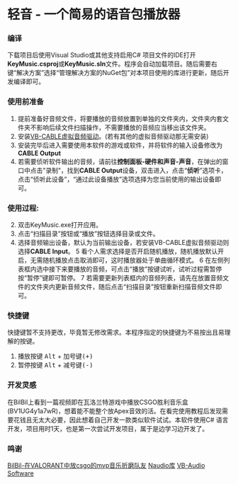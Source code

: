 # 轻音 - 一个简易的语音包播放器

### 编译
下载项目后使用Visual Studio或其他支持启用C# 项目文件的IDE打开**KeyMusic.csproj**或**KeyMusic.sln**文件。程序会自动加载项目。随后需要右键“解决方案”选择“管理解决方案的NuGet包”对本项目使用的库进行更新，随后开发编译即可。

### 使用前准备
1. 提前准备好音频文件，将要播放的音频放置到单独的文件夹内，文件夹内套文件夹不影响后续文件扫描操作，不需要播放的音频应当移出该文件夹。
2. 安装[VB-CABLE虚拟音频驱动](https://vb-audio.com/Cable/)。(若有其他的虚拟音频驱动那无需安装)
3. 安装完毕后进入需要使用本软件的游戏或软件，并将软件的输入设备修改为**CABLE Output**
4. 若需要侦听软件输出的音频，请前往**控制面板-硬件和声音-声音**，在弹出的窗口中点击"录制"，找到**CABLE Output**设备，双击进入，点击“**侦听**”选项卡，点击“侦听此设备”，“通过此设备播放”选项选择为您当前使用的输出设备即可。

### 使用过程:
2. 双击KeyMusic.exe打开应用。
3. 点击“扫描目录”按钮或“播放”按钮选择目录或文件。
4. 选择音频输出设备，默认为当前输出设备，若安装VB-CABLE虚拟音频驱动则选择**CABLE Input**。
5 看个人需求选择是否开启随机播放，随机播放默认开启，无需随机播放点击取消即可，这时播放器处于单曲循环模式。
6 在左侧列表框内选中接下来要播放的音频，可点击“播放”按键试听，试听过程需暂停按“暂停”键即可暂停。
7 若需要更新列表框内的音频列表，请先在放置音频文件的文件夹内更新音频文件，随后点击“扫描目录”按钮重新扫描音频文件即可。

### 快捷键
快捷键暂不支持更改，毕竟暂无修改需求。本程序指定的快捷键为不易按出且易理解的按键。
1. 播放按键
<kbd>Alt</kbd> + <kbd>加号键(+)</kbd>
2. 暂停按键
<kbd>Alt</kbd> + <kbd>减号键(-)</kbd>

### 开发灵感
在BilBil上看到一篇视频即在瓦洛兰特游戏中播放CSGO胜利音乐盒(BV1UG4y1a7wR)，想着能不能整个放Apex音效的活。在看完使用教程后发现需要花钱且无太大必要，因此想着自己开发一款类似软件试试。本软件使用C# 语言开发，项目用时1天，也是第一次尝试开发项目，属于是边学习边开发了。

### 鸣谢
[BilBil-在VALORANT中放csgo的mvp音乐折磨队友](https://www.bilibili.com/video/BV1UG4y1a7wR)
[Naudio库](https://github.com/naudio/NAudio)
[VB-Audio Software](https://vb-audio.com/Cable/)
